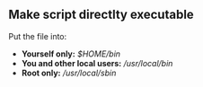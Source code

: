 ## Make script directlty executable

Put the file into:

- __Yourself only:__ _$HOME/bin_ 
- __You and other local users:__  _/usr/local/bin_
- __Root only:__  _/usr/local/sbin_
